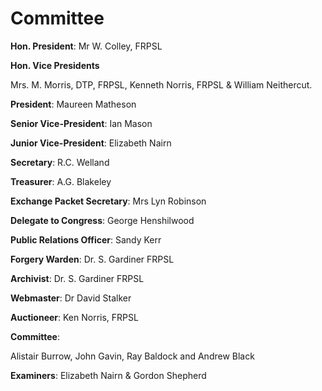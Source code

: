 # Committee

**Hon. President**: Mr W. Colley, FRPSL

**Hon. Vice Presidents**

 Mrs. M. Morris, DTP, FRPSL, Kenneth Norris, FRPSL & William Neithercut.

**President**: Maureen Matheson

**Senior Vice-President**: Ian Mason

**Junior Vice-President**: Elizabeth Nairn

**Secretary**: R.C. Welland

**Treasurer**: A.G. Blakeley

**Exchange Packet Secretary**: Mrs Lyn Robinson

**Delegate to Congress**: George Henshilwood

**Public Relations Officer**: Sandy Kerr

**Forgery Warden**: Dr. S. Gardiner FRPSL

**Archivist**: Dr. S. Gardiner FRPSL

**Webmaster**: Dr David Stalker

**Auctioneer**: Ken Norris, FRPSL

**Committee**:

Alistair Burrow, John Gavin, Ray Baldock and Andrew Black

**Examiners**: Elizabeth Nairn & Gordon Shepherd
